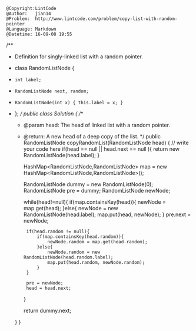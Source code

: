 ```
@Copyright:LintCode
@Author:   jian14
@Problem:  http://www.lintcode.com/problem/copy-list-with-random-pointer
@Language: Markdown
@Datetime: 16-09-08 19:55
```

/**
 * Definition for singly-linked list with a random pointer.
 * class RandomListNode {
 *     int label;
 *     RandomListNode next, random;
 *     RandomListNode(int x) { this.label = x; }
 * };
 */
public class Solution {
    /**
     * @param head: The head of linked list with a random pointer.
     * @return: A new head of a deep copy of the list.
     */
    public RandomListNode copyRandomList(RandomListNode head) {
        // write your code here
        if(head == null || head.next == null ){
            return new RandomListNode(head.label);
        }
        
        HashMap<RandomListNode,RandomListNode> map = new HashMap<RandomListNode,RandomListNode>();
        
        RandomListNode dummy = new RandomListNode(0);
        RandomListNode pre = dummy;
        RandomListNode newNode;
        
        while(head!=null){
            if(map.containsKey(head)){
                newNode = map.get(head);
            }else{
                newNode = new RandomListNode(head.label);
                map.put(head, newNode);
            }
            pre.next = newNode;
        
            if(head.random != null){
                if(map.containsKey(head.random)){
                    newNode.random = map.get(head.random);
                }else{
                    newNode.random = new RandomListNode(head.random.label);
                    map.put(head.random, newNode.random);
                }
            }
        
            pre = newNode;
            head = head.next;
        }
        
        
        
        return dummy.next;
        
    }
}